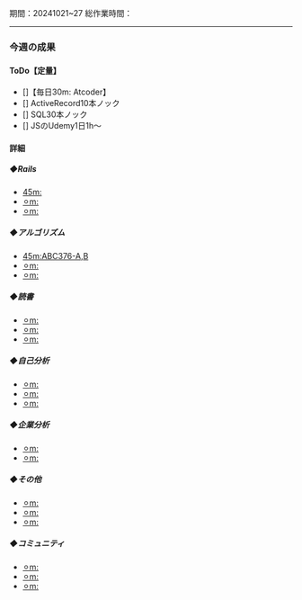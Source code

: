 期間：20241021~27
総作業時間：


---

### 今週の成果
#### ToDo【定量】
- []【毎日30m: Atcoder】
- [] ActiveRecord10本ノック
- [] SQL30本ノック
- [] JSのUdemy1日1h〜

#### 詳細
##### ◆Rails
  - [45m:]()
  - [⚪︎m:]()
  - [⚪︎m:]()

##### ◆アルゴリズム
  - [45m:ABC376-A,B](https://github.com/yu-ka3028/study-log/blob/main/learning/Ruby/202410210735.md)
  - [⚪︎m:]()
  - [⚪︎m:]()

##### ◆読書
  - [⚪︎m:]()
  - [⚪︎m:]()
  - [⚪︎m:]()

##### ◆自己分析
  - [⚪︎m:]()
  - [⚪︎m:]()
  - [⚪︎m:]()

##### ◆企業分析
  - [⚪︎m:]()
  - [⚪︎m:]()

##### ◆その他
  - [⚪︎m:]()
  - [⚪︎m:]()
  - [⚪︎m:]()

##### ◆コミュニティ
   - [⚪︎m:]()
   - [⚪︎m:]()
   - [⚪︎m:]()

